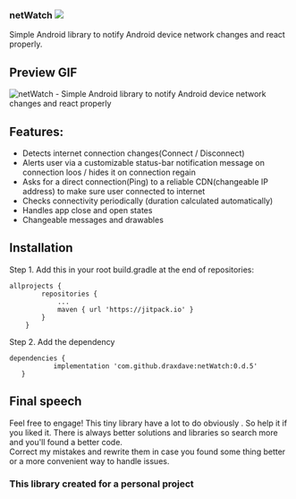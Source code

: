 ### netWatch   [![](https://jitpack.io/v/draxdave/netWatch.svg)](https://jitpack.io/#draxdave/netWatch)

Simple Android library to notify Android device network changes and react properly.

## Preview GIF
![netWatch - Simple Android library to notify Android device network changes and react properly](https://github.com/draxdave/netWatch/blob/master/gif/netwatch1.gif)



## Features: 
- Detects internet connection changes(Connect / Disconnect)
- Alerts user via a customizable status-bar notification message on connection loos / hides it on connection regain
- Asks for a direct connection(Ping) to a reliable CDN(changeable IP address) to make sure user connected to internet
- Checks connectivity periodically (duration calculated automatically)
- Handles app close and open states
- Changeable messages and drawables  


## Installation
 Step 1. Add this in your root build.gradle at the end of repositories:

```
allprojects {
		repositories {
			...
			maven { url 'https://jitpack.io' }
		}
	} 
 ```
 
 Step 2. Add the dependency

 ```
dependencies {
	        implementation 'com.github.draxdave:netWatch:0.d.5'
	}
 ```
 


 
## Final speech 
Feel free to engage! 
This tiny library have a lot to do obviously . So help it if you liked it.
There is always better solutions and libraries so search more and you'll found a better code.   
Correct my mistakes and rewrite them in case you found some thing better or a more convenient way to handle issues.

### This library created for a personal project 
   
